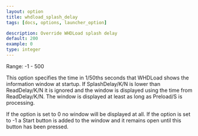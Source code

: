 ```yaml
---
layout: option
title: whdload_splash_delay
tags: [docs, options, launcher_option]

description: Override WHDLoad splash delay
default: 200
example: 0
type: integer
---
```


Range: -1 - 500

This option specifies the time in 1/50ths seconds that WHDLoad shows the
information window at startup. If SplashDelay/K/N is lower than
ReadDelay/K/N it is ignored and the window is displayed using the time from
ReadDelay/K/N. The window is displayed at least as long as Preload/S is
processing.

If the option is set to 0 no window will be displayed at all. If the option
is set to -1 a Start button is added to the window and it remains open until
this button has been pressed.
